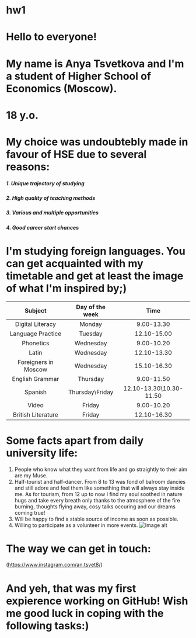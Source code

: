 # hw1
# Hello to everyone!
# My name is Anya Tsvetkova and I'm a student of Higher School of Economics (Moscow).
# 18 y.o.
# My choice was undoubtebly made in favour of HSE due to several reasons:
##### 1. Unique trajectory of studying 
##### 2. High quality of teaching methods
##### 3. Various and multiple opportunities
##### 4. Good career start chances
# I'm studying foreign languages. You can get acquainted with my timetable and get at least the image of what I'm inspired by;)
Subject|Day of the week|Time
:---:|:---:|:---:
Digital Literacy|Monday|9.00-13.30
Language Practice|Tuesday|12.10-15.00
Phonetics|Wednesday|9.00-10.20
Latin|Wednesday|12.10-13.30
Foreigners in Moscow|Wednesday|15.10-16.30
English Grammar|Thursday|9.00-11.50
Spanish|Thursday\Friday|12.10-13.30\10.30-11.50
Video|Friday|9.00-10.20
British Literature|Friday|12.10-16.30
# Some facts apart from daily university life:
1. People who know what they want from life and go straightly to their aim are my Muse.
2. Half-tourist and half-dancer. From 8 to 13 was fond of balroom dancies and still adore and feel them like something that will always stay inside me. As for tourism, from 12 up to now I find my soul soothed in nature hugs and take every breath only thanks to the atmosphere of the fire burning, thoughts flying away, cosy talks occuring and our dreams coming true!
3. Will be happy to find a stable source of income as soon as possible.
4. Willing to participate as a volunteer in more events.
![Image alt](https://pp.userapi.com/c639526/v639526120/5ee5f/RCx-MvI5d9s.jpg)
# The way we can get in touch:
(https://www.instagram.com/an.tsvet8/)
# And yeh, that was my first expierence working on GitHub! Wish me good luck in coping with the following tasks:)

